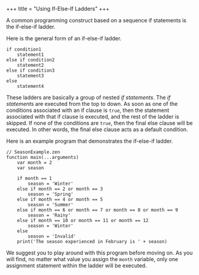 +++
title = "Using If-Else-If Ladders"
+++

A common programming construct based on a sequence if statements is the if-else-if
ladder.

Here is the general form of an if-else-if ladder.
```
if condition1
    statement1
else if condition2
    statement2
else if condition3
    statement3
else
    statement4
```

These ladders are basically a group of nested *if statements*.
The *if statements* are executed from the top to down. As soon
as one of the conditions associated with an if clause is `true`,
then the statement associated with that if clause is executed,
and the rest of the ladder is skipped. If none of the conditions are
`true`, then the final else clause will be executed. In other words,
the final else clause acts as a default condition.

Here is an example program that demonstrates the if-else-if ladder.
```
// SeasonExample.zen
function main(...arguments)
    var month = 2
    var season
    
    if month == 1 
        season = 'Winter'
    else if month == 2 or month == 3 
        season = 'Spring'
    else if month == 4 or month == 5 
        season = 'Summer'
    else if month == 6 or month == 7 or month == 8 or month == 9 
        season = 'Rainy'
    else if month == 10 or month == 11 or month == 12 
        season = 'Winter'
    else 
        season = 'Invalid'
    print('The season experienced in February is ' + season)
```

We suggest you to play around with this program before moving on. As you will find,
no matter what value you assign the `month` variable, only one assignment statement
within the ladder will be executed.